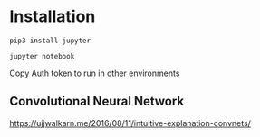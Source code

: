 # Installation

`pip3 install jupyter`

`jupyter notebook`

Copy Auth token to run in other environments



## Convolutional Neural Network
https://ujjwalkarn.me/2016/08/11/intuitive-explanation-convnets/